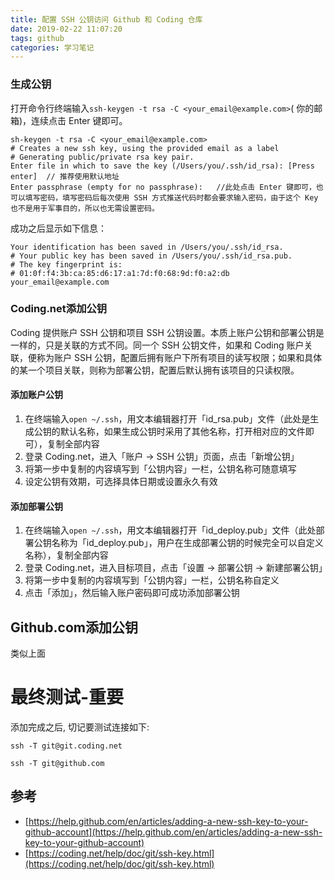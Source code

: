 ```yaml
---
title: 配置 SSH 公钥访问 Github 和 Coding 仓库
date: 2019-02-22 11:07:20
tags: github
categories: 学习笔记
---
```


### 生成公钥

打开命令行终端输入`ssh-keygen -t rsa -C <your_email@example.com>`( 你的邮箱)，连续点击 Enter 键即可。

```
sh-keygen -t rsa -C <your_email@example.com>
# Creates a new ssh key, using the provided email as a label
# Generating public/private rsa key pair.
Enter file in which to save the key (/Users/you/.ssh/id_rsa): [Press enter]  // 推荐使用默认地址
Enter passphrase (empty for no passphrase):   //此处点击 Enter 键即可，也可以填写密码，填写密码后每次使用 SSH 方式推送代码时都会要求输入密码，由于这个 Key 也不是用于军事目的，所以也无需设置密码。
```

<!--more-->

成功之后显示如下信息：

```
Your identification has been saved in /Users/you/.ssh/id_rsa.
# Your public key has been saved in /Users/you/.ssh/id_rsa.pub.
# The key fingerprint is:
# 01:0f:f4:3b:ca:85:d6:17:a1:7d:f0:68:9d:f0:a2:db your_email@example.com
```

### Coding.net添加公钥

Coding 提供账户 SSH 公钥和项目 SSH 公钥设置。本质上账户公钥和部署公钥是一样的，只是关联的方式不同。同一个 SSH 公钥文件，如果和 Coding 账户关联，便称为账户 SSH 公钥，配置后拥有账户下所有项目的读写权限；如果和具体的某一个项目关联，则称为部署公钥，配置后默认拥有该项目的只读权限。

#### 添加账户公钥

1. 在终端输入`open ~/.ssh`，用文本编辑器打开「id_rsa.pub」文件（此处是生成公钥的默认名称，如果生成公钥时采用了其他名称，打开相对应的文件即可），复制全部内容
2. 登录 Coding.net，进入「账户 -> SSH 公钥」页面，点击「新增公钥」
3. 将第一步中复制的内容填写到「公钥内容」一栏，公钥名称可随意填写
4. 设定公钥有效期，可选择具体日期或设置永久有效

#### 添加部署公钥

1. 在终端输入`open ~/.ssh`，用文本编辑器打开「id_deploy.pub」文件（此处部署公钥名称为「id_deploy.pub」，用户在生成部署公钥的时候完全可以自定义名称），复制全部内容
2. 登录 Coding.net，进入目标项目，点击「设置 -> 部署公钥 -> 新建部署公钥」
3. 将第一步中复制的内容填写到「公钥内容」一栏，公钥名称自定义
4. 点击「添加」，然后输入账户密码即可成功添加部署公钥

## Github.com添加公钥

类似上面

[https://help.github.com/en/articles/adding-a-new-ssh-key-to-your-github-account]: https://help.github.com/en/articles/adding-a-new-ssh-key-to-your-github-account	"GitHub帮助文档"
[https://coding.net/help/doc/git/ssh-key.html]: https://coding.net/help/doc/git/ssh-key.html	"Coding帮助文档"

# 最终测试-重要

添加完成之后, 切记要测试连接如下:

```
ssh -T git@git.coding.net 

ssh -T git@github.com 
```

## 参考
- [https://help.github.com/en/articles/adding-a-new-ssh-key-to-your-github-account](https://help.github.com/en/articles/adding-a-new-ssh-key-to-your-github-account)
- [https://coding.net/help/doc/git/ssh-key.html](https://coding.net/help/doc/git/ssh-key.html)